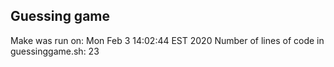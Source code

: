 ## Guessing game
Make was run on:
Mon Feb  3 14:02:44 EST 2020
Number of lines of code in guessinggame.sh:
23
